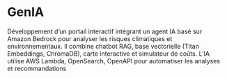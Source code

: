 # GenIA
Développement d’un portail interactif intégrant un agent IA basé sur Amazon Bedrock pour analyser les risques climatiques et environnementaux. Il combine chatbot RAG, base vectorielle (Titan Embeddings, ChromaDB), carte interactive et simulateur de coûts. L’IA utilise AWS Lambda, OpenSearch, OpenAPI pour automatiser les analyses et recommandations
